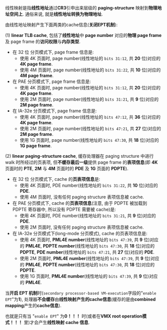 
线性映射是指**线性地址**通过**CR3**引申出来层级的 **paging-structure** 映射到**物理地址空间上**. 通俗来说, 就是**线性地址转换为物理地址**.

由线性地址映射产生下面两类的cache信息(**关闭EPT机制**):

(1) **linear TLB cache**, 包括了**线性地址**中 **page number** 对应的**物理 page frame** 及 page frame 的**访问权限**与**内存类型**.

* 在 32 位 分页模式下, page frame 信息是:
  * 使用 4K 页面时, page number(线性地址的 `bits 31:12`, 共 **20** 位)对应的 **4K page frame**.
  * 使用 4M 页面时, page number(线性地址的 `bits 31:22`, 共 **10** 位)对应的 **4M page frame**.
* 在 PAE 分页模式下, page frame 信息是:
  * 使用 4K 页面时, page number(线性地址的 `bits 31:12`, 共 **20** 位)对应的 **4K page frame**.
  * 使用 2M 页面时, page number(线性地址的 `bits 31:21`, 共 **9** 位)对应的 **2M page frame**.
* 在 IA-32e 分页模式下, page frame 信息是:
  * 使用 4K 页面时, page number(线性地址的 `bits 47:12`, 共 **36** 位)对应的 **4K page frame**.
  * 使用 2M 页面时, page number(线性地址的 `bits 47:21`, 共 **27** 位)对应的 **2M page frame**.
  * 使用 1G 页面时, page number(线性地址的 `bits 47:30`, 共 **18** 位)对应的 **1G page frame**.

(2) **linear paging-structure cache**, 缓存处理器在 paging structure 中进行 walk 时所经过的页表项, 但**不缓存最后一级**提供 page frame 的**表项信息**(即 **4K** 页面时的 **PTE**, **2M** 与 **4M** 页面时的 **PDE** 及 **1G** 页面的 **PDPTE**).

* 在 32 位 分页模式下, cache 的**页表项信息**是:
  * 使用 4K 页面时, PDE number(线性地址的 `bits 31:22`, 共 **10** 位)对应的 **PDE**.
  * 使用 4M 页面时, 没有任何 paging structure 表项信息被 cache.
* 在 PAE 分页模式下, cache 的**页表项信息**(注意, 由于 PDPTE 被加载到 PDPTE 寄存器中, 所以没有 PDPTE 需要被 cache)是:
  * 使用 4K 页面时, PDE number(线性地址的 `bits 31:21`, 共 **9** 位)对应的 **PDE**.
  * 使用 2M 页面时, 没有任何 paging structure 表项信息被 cache.
* 在 IA-32e 分页模式下(long-mode 分页模式), cache 的页表项信息是:
  * 使用 4K 页面时, **PML4E number**(线性地址的 `bits 47:39`, 共 **9** 位)对应的 **PML4E**, **PDPTE number**(线性地址的 `bits 47:30`, 共 **18** 位)对应的 **PDPTE**, **PDE number**(线性地址的 `bits 47:21`, 共 **27** 位)对应的 **PDE**.
  * 使用 2M 页面时, **PML4E number**(线性地址的 `bits 47:39`, 共 **9** 位)对应的 **PML4E**, **PDPTE number**(线性地址的 `bits 47:30`, 共 **18** 位)对应的 **PDPTE**.
  * 使用 1G 页面时, **PML4E number**(线性地址的 `bits 47:39`, 共 **9** 位)对应的 **PML4E**.

当**开启 EPT 机制**时(`secondary processor-based VM-execution`字段的"`enable EPT`"为**1**), 处理器**不会缓存**由**线性映射产生的cache信息**(缓存的是由**combined mapping**产生的**cache信息**). 

也就是只有当 "`enable EPT`" 为**0！！！** 时(或者在**VMX root operation模式！！！** 里)才会产生**线性映射 cache 信息**.
